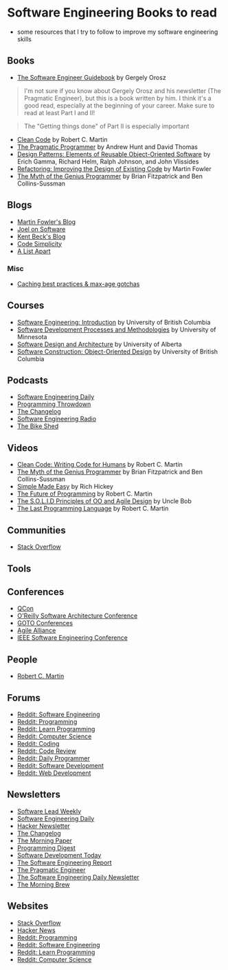 # Software Engineering Books to read

+ some resources that I try to follow to improve my software engineering skills

## Books

- [The Software Engineer Guidebook](./books/The-Software-Engineer-Guidebook.pdf) by Gergely Orosz

> I'm not sure if you know about Gergely Orosz and his newsletter (The Pragmatic Engineer), but this is a book written by him. I think it's a good read, especially at the beginning of your career. Make sure to read at least Part I and II!

> The "Getting things done" of Part II is especially important



- [Clean Code](https://www.amazon.com/Clean-Code-Handbook-Software-Craftsmanship/dp/0132350882) by Robert C. Martin
- [The Pragmatic Programmer](https://www.amazon.com/Pragmatic-Programmer-Journeyman-Master/dp/020161622X) by Andrew Hunt and David Thomas
- [Design Patterns: Elements of Reusable Object-Oriented Software](https://www.amazon.com/Design-Patterns-Elements-Reusable-Object-Oriented/dp/0201633612) by Erich Gamma, Richard Helm, Ralph Johnson, and John Vlissides
- [Refactoring: Improving the Design of Existing Code](https://www.amazon.com/Refactoring-Improving-Design-Existing-Code/dp/0201485672) by Martin Fowler
- [The Myth
of the Genius Programmer](https://leanpub.com/genius) by Brian Fitzpatrick and Ben Collins-Sussman

## Blogs

- [Martin Fowler's Blog](https://martinfowler.com/)
- [Joel on Software](https://www.joelonsoftware.com/)
- [Kent Beck's Blog](https://www.threeriversinstitute.org/blog/?p=1580)
- [Code Simplicity](http://www.codesimplicity.com/)
- [A List Apart](https://alistapart.com/)

### Misc

- [Caching best practices & max-age gotchas](https://jakearchibald.com/2016/caching-best-practices/)

## Courses

- [Software Engineering: Introduction](https://www.coursera.org/learn/software-engineering-introduction) by University of British Columbia
- [Software Development Processes and Methodologies](https://www.coursera.org/learn/software-processes) by University of Minnesota
- [Software Design and Architecture](https://www.coursera.org/learn/software-design-architecture) by University of Alberta
- [Software Construction: Object-Oriented Design](https://www.coursera.org/learn/object-oriented-design) by University of British Columbia

## Podcasts

- [Software Engineering Daily](https://softwareengineeringdaily.com/)
- [Programming Throwdown](http://www.programmingthrowdown.com/)
- [The Changelog](https://changelog.com/podcast)
- [Software Engineering Radio](http://www.se-radio.net/)
- [The Bike Shed](http://bikeshed.fm/)

## Videos

- [Clean Code: Writing Code for Humans](https://www.youtube.com/watch?v=7EmboKQH8lM) by Robert C. Martin
- [The Myth of the Genius Programmer](https://www.youtube.com/watch?v=0SARbwvhupQ) by Brian Fitzpatrick and Ben Collins-Sussman
- [Simple Made Easy](https://www.infoq.com/presentations/Simple-Made-Easy) by Rich Hickey
- [The Future of Programming](https://www.youtube.com/watch?v=8pTEmbeENF4) by Robert C. Martin
- [The S.O.L.I.D Principles of OO and Agile Design](https://www.youtube.com/watch?v=Gt0M_OHKhQE) by Uncle Bob
- [The Last Programming Language](https://www.youtube.com/watch?v=ThjvM0Gbb3o) by Robert C. Martin

## Communities

- [Stack Overflow](https://stackoverflow.com/)

## Tools



## Conferences

- [QCon](https://qconferences.com/)
- [O'Reilly Software Architecture Conference](https://conferences.oreilly.com/software-architecture/sa-eu)
- [GOTO Conferences](https://gotocon.com/)
- [Agile Alliance](https://www.agilealliance.org/)
- [IEEE Software Engineering Conference](https://www.computer.org/education/elearning/SE-conferences)


## People

- [Robert C. Martin](https://twitter.com/unclebobmartin)

## Forums

- [Reddit: Software Engineering](https://www.reddit.com/r/softwareengineering/)
- [Reddit: Programming](https://www.reddit.com/r/programming/)
- [Reddit: Learn Programming](https://www.reddit.com/r/learnprogramming/)
- [Reddit: Computer Science](https://www.reddit.com/r/compsci/)
- [Reddit: Coding](https://www.reddit.com/r/coding/)
- [Reddit: Code Review](https://www.reddit.com/r/codereview/)
- [Reddit: Daily Programmer](https://www.reddit.com/r/dailyprogrammer/)
- [Reddit: Software Development](https://www.reddit.com/r/softwaredevelopment/)
- [Reddit: Web Development](https://www.reddit.com/r/webdev/)

## Newsletters

- [Software Lead Weekly](http://softwareleadweekly.com/)
- [Software Engineering Daily](https://softwareengineeringdaily.com/)
- [Hacker Newsletter](http://www.hackernewsletter.com/)
- [The Changelog](https://changelog.com/)
- [The Morning Paper](https://blog.acolyer.org/)
- [Programming Digest](https://programmingdigest.net/)
- [Software Development Today](https://www.sdtimes.com/)
- [The Software Engineering Report](https://www.seradio.net/)
- [The Pragmatic Engineer](https://blog.pragmaticengineer.com/)
- [The Software Engineering Daily Newsletter](https://softwareengineeringdaily.com/subscribe/)
- [The Morning Brew](https://www.themorningbrew.io/)


## Websites

- [Stack Overflow](https://stackoverflow.com/)
- [Hacker News](https://news.ycombinator.com/)
- [Reddit: Programming](https://www.reddit.com/r/programming/)
- [Reddit: Software Engineering](https://www.reddit.com/r/softwareengineering/)
- [Reddit: Learn Programming](https://www.reddit.com/r/learnprogramming/)
- [Reddit: Computer Science](https://www.reddit.com/r/compsci/)

                                                                                            